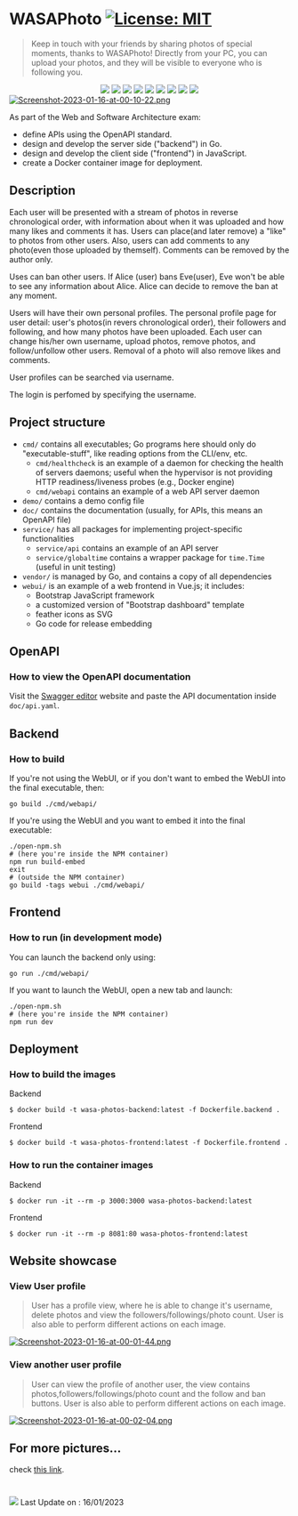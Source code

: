 # WASAPhoto [![License: MIT](https://img.shields.io/badge/License-MIT-yellow.svg)](https://opensource.org/licenses/MIT)
> Keep in touch with your friends by sharing photos of special moments, thanks to WASAPhoto! Directly from your PC, you can upload your photos, and they will be  visible to everyone who is following you.

</div> 
<div align="center">
  <img src="https://img.shields.io/badge/Go-00ADD8?style=for-the-badge&logo=go&logoColor=white">
  <img src="https://img.shields.io/badge/SQLite-07405E?style=for-the-badge&logo=sqlite&logoColor=white">
  <img src="https://img.shields.io/badge/HTML5-E34F26?style=for-the-badge&logo=html5&logoColor=white">
  <img src="https://img.shields.io/badge/CSS3-1572B6?style=for-the-badge&logo=css3&logoColor=white">
  <img src="https://img.shields.io/badge/JavaScript-323330?style=for-the-badge&logo=javascript&logoColor=F7DF1E">
  <img src="https://img.shields.io/badge/Vue.js-35495E?style=for-the-badge&logo=vue.js&logoColor=4FC08D">
  <img src="https://img.shields.io/badge/Bootstrap-563D7C?style=for-the-badge&logo=bootstrap&logoColor=white">
  <img src="https://img.shields.io/badge/Node.js-43853D?style=for-the-badge&logo=node.js&logoColor=white">
  <img src="https://img.shields.io/badge/GIT-E44C30?style=for-the-badge&logo=git&logoColor=white">
</div

[![Screenshot-2023-01-16-at-00-10-22.png](https://i.postimg.cc/kggFZbkj/Screenshot-2023-01-16-at-00-10-22.png)](https://postimg.cc/0bhwKb5m)

As part of the Web and Software Architecture exam:
- define APIs using the OpenAPI standard.
- design and develop the server side ("backend") in Go.
- design and develop the client side ("frontend") in JavaScript.
- create a Docker container image for deployment.

## Description 
Each user will be presented with a stream of photos in reverse chronological order, with information about when it was uploaded and how many likes and comments it has. Users can place(and later remove) a "like" to photos from other users. Also, users can add comments to any photo(even those uploaded by themself). Comments can be removed by the author only.

Uses can ban other users. If Alice (user) bans Eve(user), Eve won't be able to see any information about Alice. Alice can decide to remove the ban at any moment.

Users will have their own personal profiles. The personal profile page for user detail: user's photos(in revers chronological order), their followers and following, and how many photos have been uploaded. Each user can change his/her own username, upload photos, remove photos, and follow/unfollow other users. Removal of a photo will also remove likes and comments.

User profiles can be searched via username.

The login is perfomed by specifying the username.
## Project structure

* `cmd/` contains all executables; Go programs here should only do "executable-stuff", like reading options from the CLI/env, etc.
	* `cmd/healthcheck` is an example of a daemon for checking the health of servers daemons; useful when the hypervisor is not providing HTTP readiness/liveness probes (e.g., Docker engine)
	* `cmd/webapi` contains an example of a web API server daemon
* `demo/` contains a demo config file
* `doc/` contains the documentation (usually, for APIs, this means an OpenAPI file)
* `service/` has all packages for implementing project-specific functionalities
	* `service/api` contains an example of an API server
	* `service/globaltime` contains a wrapper package for `time.Time` (useful in unit testing)
* `vendor/` is managed by Go, and contains a copy of all dependencies
* `webui/` is an example of a web frontend in Vue.js; it includes:
	* Bootstrap JavaScript framework
	* a customized version of "Bootstrap dashboard" template
	* feather icons as SVG
	* Go code for release embedding
	
## OpenAPI
### How to view the OpenAPI documentation 
Visit the [Swagger editor](https://editor.swagger.io/) website and paste the API documentation inside `doc/api.yaml`.

## Backend
### How to build 
If you're not using the WebUI, or if you don't want to embed the WebUI into the final executable, then:
```
go build ./cmd/webapi/
```
If you're using the WebUI and you want to embed it into the final executable:
```
./open-npm.sh
# (here you're inside the NPM container)
npm run build-embed
exit
# (outside the NPM container)
go build -tags webui ./cmd/webapi/
```

## Frontend
### How to run (in development mode)
You can launch the backend only using:
```
go run ./cmd/webapi/
```
If you want to launch the WebUI, open a new tab and launch:
```
./open-npm.sh
# (here you're inside the NPM container)
npm run dev
```

## Deployment
### How to build the images 
Backend
```
$ docker build -t wasa-photos-backend:latest -f Dockerfile.backend .
```
Frontend 
```
$ docker build -t wasa-photos-frontend:latest -f Dockerfile.frontend .
```
### How to run the container images
Backend
```
$ docker run -it --rm -p 3000:3000 wasa-photos-backend:latest
```
Frontend
```
$ docker run -it --rm -p 8081:80 wasa-photos-frontend:latest
```
## Website showcase
### View User profile
>User has a profile view, where he is able to change it's username, delete photos and view the followers/followings/photo count. User is also able to perform different actions on each image.

[![Screenshot-2023-01-16-at-00-01-44.png](https://i.postimg.cc/yNJx31Z6/Screenshot-2023-01-16-at-00-01-44.png)](https://postimg.cc/5HVbZMgD)
### View another user profile
>User can view the profile of another user, the view contains photos,followers/followings/photo count and the follow and ban buttons. User is also able to perform different actions on each image.

[![Screenshot-2023-01-16-at-00-02-04.png](https://i.postimg.cc/JhJmWGXX/Screenshot-2023-01-16-at-00-02-04.png)](https://postimg.cc/4KJj64B4)
## For more pictures...
check [this link](https://postimages.org/). 

#
<img src="http://ForTheBadge.com/images/badges/built-with-love.svg"> 
Last Update on : 16/01/2023
